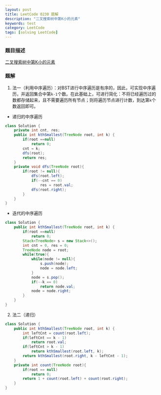 ```yaml
---
layout: post
title: LeetCode 0230 题解
description: "二叉搜索树中第K小的元素"
keywords: test
category: LeetCode
tags: [solving LeetCode]
---
```


### 题目描述
[二叉搜索树中第K小的元素](https://leetcode-cn.com/problems/trim-a-binary-search-tree/comments/)

### 题解
1. 法一（利用中序遍历）：对BST进行中序遍历是有序的，因此，可实现中序遍历，并返回集合中第`k-1`个数。在此基础上，可进行简化：不将已经遍历过的数都存储起来，且不需要遍历所有节点；则将遍历节点进行计数，到达第`k`个数返回即可。
* 递归的中序遍历
```java
class Solution {
    private int cnt, res;
    public int kthSmallest(TreeNode root, int k) {
        if(root ==null)
            return 0;
        cnt = k;
        dfs(root);
        return res;
    }
    private void dfs(TreeNode root){
        if(root != null){
            dfs(root.left);
            if(--cnt == 0)
                res = root.val;
            dfs(root.right);
        }
    }
}
```
* 迭代的中序遍历
```java
class Solution {
    public int kthSmallest(TreeNode root, int k) {
        if(root ==null)
            return 0;
        Stack<TreeNode> s = new Stack<>();
        int cnt = 0, res = 0;
        TreeNode node = root;
        while(true){
            while(node != null){
                s.push(node);
                node = node.left;
            }
            node = s.pop();
            if(--k == 0)
                return node.val;
            node = node.right;    
        }
    }
}
```
2. 法二（递归）
```java
class Solution {
    public int kthSmallest(TreeNode root, int k) {
        int leftCnt = count(root.left);
        if(leftCnt == k - 1)
            return root.val;
        if(leftCnt > k - 1)
            return kthSmallest(root.left, k);
        return kthSmallest(root.right, k - leftCnt - 1);
    }
    private int count(TreeNode root){
        if(root == null)
            return 0;
        return 1 + count(root.left) + count(root.right);
    }
}
```